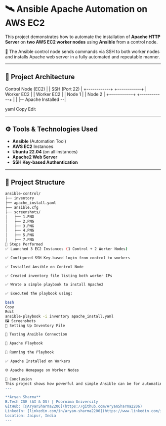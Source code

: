 # 🛰️ Ansible Apache Automation on AWS EC2

This project demonstrates how to automate the installation of **Apache HTTP Server** on **two AWS EC2 worker nodes** using **Ansible** from a control node.

🔧 The Ansible control node sends commands via SSH to both worker nodes and installs Apache web server in a fully automated and repeatable manner.

---

## 📌 Project Architecture

Control Node (EC2)
|
| SSH (Port 22)
|
+------------+ +------------+
| Worker EC2 | | Worker EC2 |
| Node 1 | | Node 2 |
+------------+ +------------+
| |
|-- Apache Installed --|

yaml
Copy
Edit

---

## ⚙️ Tools & Technologies Used

- **Ansible** (Automation Tool)
- **AWS EC2** Instances
- **Ubuntu 22.04** (on all instances)
- **Apache2 Web Server**
- **SSH Key-based Authentication**

---

## 📂 Project Structure

```bash
ansible-control/
├── inventory
├── apache_install.yaml
├── ansible.cfg
├── screenshots/
│   ├── 1.PNG
│   ├── 2.PNG
│   ├── 3.PNG
│   ├── 4.PNG
│   ├── 5.PNG
│   ├── 7.PNG
🚀 Steps Performed
✅ Launched 3 EC2 Instances (1 Control + 2 Worker Nodes)

✅ Configured SSH Key-based login from control to workers

✅ Installed Ansible on Control Node

✅ Created inventory file listing both worker IPs

✅ Wrote a simple playbook to install Apache2

✅ Executed the playbook using:

bash
Copy
Edit
ansible-playbook -i inventory apache_install.yaml
🖼️ Screenshots
🔧 Setting Up Inventory File

🧪 Testing Ansible Connection

📜 Apache Playbook

🚀 Running the Playbook

✅ Apache Installed on Workers

🌐 Apache Homepage on Worker Nodes

📣 Conclusion
This project shows how powerful and simple Ansible can be for automating infrastructure tasks like web server installation across multiple nodes. It's scalable, secure, and ideal for repetitive server setup tasks.
---

**Aryan Sharma**  
B.Tech CSE (AI & DS) | Poornima University  
GitHub: [@AryanSharma2206](https://github.com/AryanSharma2206)  
LinkedIn: [linkedin.com/in/aryan-sharma2206](https://www.linkedin.com/in/aryan-sharma-a2a240353/)  
Location: Jaipur, India
---

